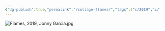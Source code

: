 ```yaml
---
{"dg-publish":true,"permalink":"/collage-flames/","tags":["c/2019","c/flower","c/woman","c/fire","c/red","c/polka"],"created":"2024-01-17T12:21:57.839-05:00","updated":"2024-01-17T12:22:59.861-05:00"}
---
```



![Flames, 2019, Jonny Garcia.jpg](/img/user/MEDIA/Flames,%202019,%20Jonny%20Garcia.jpg)